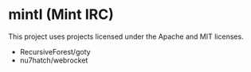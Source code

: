mintI (Mint IRC)
=====

This project uses projects licensed under the Apache and MIT licenses.

* RecursiveForest/goty
* nu7hatch/webrocket
